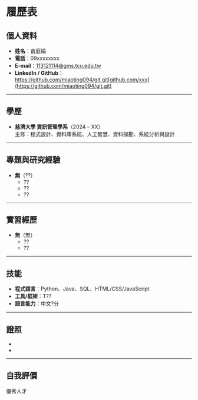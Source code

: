 
# 履歷表

## 個人資料
- **姓名**：苗庭綸
- **電話**：09xxxxxxxx
- **E-mail**：113121114@gms.tcu.edu.tw  
- **LinkedIn / GitHub**：https://github.com/miaoting094/git.git[github.com/xxx](https://github.com/miaoting094/git.git)

---

## 學歷
- **慈濟大學 資訊管理學系**（2024 – XX）  
  主修：程式設計、資料庫系統、人工智慧、資料探勘、系統分析與設計

---

## 專題與研究經驗
- **無**（??）  
  - ??  
  - ?? 
  - ??

---

## 實習經歷
- **無**（無）
  - ?? 
  - ??

---

## 技能
- **程式語言**：Python、Java、SQL、HTML/CSS/JavaScript  
- **工具/框架**：T??
- **語言能力**：中文?分

---

## 證照
- 
- 

---

## 自我評價
優秀人才
